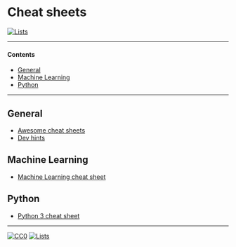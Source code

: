 # Cheat sheets

[![Lists](https://img.shields.io/badge/-more%20lists-0a0a0a.svg?style=flat&colorA=0a0a0a)](https://github.com/learn-anything/curated-lists#readme)

---

#### Contents

- [General](#general)
- [Machine Learning](#machine-learning)
- [Python](#python)

---

## General

- [Awesome cheat sheets](https://github.com/LeCoupa/awesome-cheatsheets#readme)
- [Dev hints](https://devhints.io/)

## Machine Learning

- [Machine Learning cheat sheet](https://github.com/soulmachine/machine-learning-cheat-sheet)

## Python

- [Python 3 cheat sheet](https://perso.limsi.fr/pointal/_media/python:cours:mementopython3-english.pdf)

---

[![CC0](https://img.shields.io/badge/license-CC0-0a0a0a.svg?style=flat&colorA=0a0a0a)](https://creativecommons.org/publicdomain/zero/1.0/)
[![Lists](https://img.shields.io/badge/-more%20lists-0a0a0a.svg?style=flat&colorA=0a0a0a)](https://github.com/learn-anything/curated-lists#readme)
